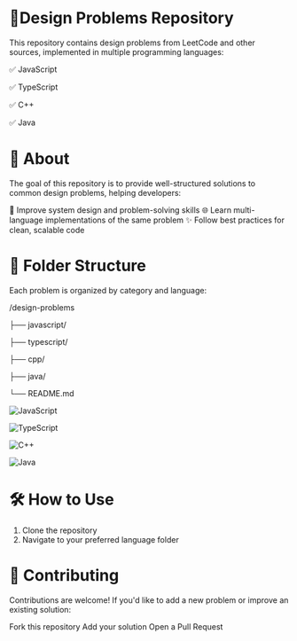 
# 🚀Design Problems Repository

This repository contains design problems from LeetCode and other sources, implemented in multiple programming languages:

✅ JavaScript

✅ TypeScript

✅ C++

✅ Java


# 📌 About
The goal of this repository is to provide well-structured solutions to common design problems, helping developers:

🚀 Improve system design and problem-solving skills
🌐 Learn multi-language implementations of the same problem
✨ Follow best practices for clean, scalable code


# 📂 Folder Structure
Each problem is organized by category and language:

/design-problems

   ├── javascript/ 

   ├── typescript/

   ├── cpp/

   ├── java/

   └── README.md
   
![JavaScript](https://img.shields.io/badge/JavaScript-ES6-yellow)

![TypeScript](https://img.shields.io/badge/TypeScript-v4.9-blue)

![C++](https://img.shields.io/badge/C++-14-red)

![Java](https://img.shields.io/badge/Java-18-orange)


# 🛠 How to Use
1. Clone the repository
2. Navigate to your preferred language folder

# 📢 Contributing
Contributions are welcome! If you'd like to add a new problem or improve an existing solution:

Fork this repository
Add your solution
Open a Pull Request




